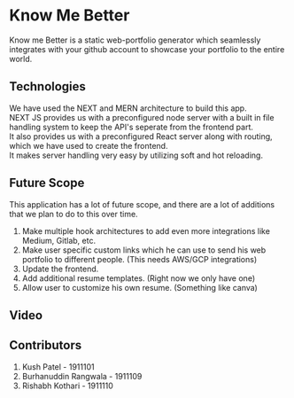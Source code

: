# Know Me Better

Know me Better is a static web-portfolio generator which seamlessly integrates with your github account to showcase your portfolio to the entire world.

## Technologies
We have used the NEXT and MERN architecture to build this app.  
NEXT JS provides us with a preconfigured node server with a built in file handling system to keep the API's seperate from the frontend part.  
It also provides us with a preconfigured React server along with routing, which we have used to create the frontend.  
It makes server handling very easy by utilizing soft and hot reloading.

## Future Scope
This application has a lot of future scope, and there are a lot of additions that we plan to do to this over time.
1. Make multiple hook architectures to add even more integrations like Medium, Gitlab, etc.
2. Make user specific custom links which he can use to send his web portfolio to different people. (This needs AWS/GCP integrations)
3. Update the frontend.
4. Add additional resume templates. (Right now we only have one)
5. Allow user to customize his own resume. (Something like canva)

## Video

## Contributors
1. Kush Patel - 1911101
2. Burhanuddin Rangwala - 1911109
3. Rishabh Kothari - 1911110
